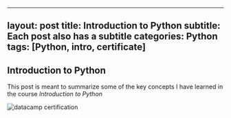 ---
 layout: post
 title: Introduction to Python
 subtitle: Each post also has a subtitle
 categories: Python
 tags: [Python, intro, certificate]
 ---

 ## Introduction to Python

 This post is meant to summarize some of the key concepts I have learned in the course *Introduction to Python*


 ![datacamp certification](/assets/images/banners/datacamp_certificate_dummy.jpg)

